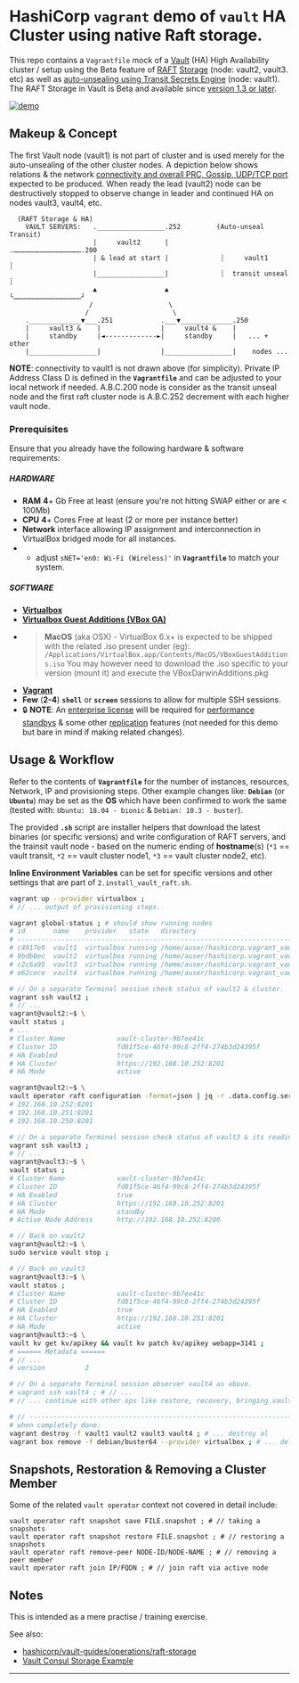 # HashiCorp `vagrant` demo of **`vault`** HA Cluster using native Raft storage.
This repo contains a `Vagrantfile` mock of a [Vault](https://www.vaultproject.io/) (HA) High Availability cluster / setup using the Beta feature of [RAFT](https://raft.github.io/) [Storage](https://learn.hashicorp.com/vault/operations/raft-storage) (node: vault2, vault3. etc) as well as [auto-unsealing using Transit Secrets Engine](https://learn.hashicorp.com/vault/operations/autounseal-transit) (node: vault1). The RAFT Storage in Vault is Beta and available since [version 1.3 or later](https://releases.hashicorp.com/vault/).

[![demo](https://asciinema.org/a/304787.svg)](https://asciinema.org/a/304787?autoplay=1)


## Makeup & Concept
The first Vault node (vault1) is not part of cluster and is used merely for the auto-unsealing of the other cluster nodes. 
A depiction below shows relations & the network [connectivity and overall PRC, Gossip, UDP/TCP port](https://learn.hashicorp.com/vault/operations/ops-reference-architecture#network-connectivity-details) expected to be produced. When ready the lead (vault2) node can be destructively stopped to observe change in leader and continued HA on nodes vault3, vault4, etc.

```
  (RAFT Storage & HA)
    VAULT SERVERS:   ._________________.252         (Auto-unseal Transit)
                     |     vault2      |             .…………………………………………….200
                     | & lead at start |             ┊     vault1      ┊
                     |_________________|             ┊  transit unseal ┊
                     ▲                 ▲             └……………………………………………┘
                    /                   \
                   /                     \
    ._____________▼___.251            .___▼_____________.250
    |     vault3 &    |               |     vault4 &    |
    |     standby     |◄-------------►|     standby     |   ... + other
    |_________________|               |_________________|    nodes ...

```

**NOTE**: connectivity to vault1 is not drawn above (for simplicity).
Private IP Address Class D is defined in the **`Vagrantfile`** and can be adjusted to your local network if needed.
A.B.C.200 node is consider as the transit unseal node and the first raft cluster node is A.B.C.252 decrement with each higher vault node.


### Prerequisites
Ensure that you already have the following hardware & software requirements:
 
##### HARDWARE
 - **RAM** **4**+ Gb Free at least (ensure you're not hitting SWAP either or are < 100Mb)
 - **CPU** **4**+ Cores Free at least (2 or more per instance better) 
 - **Network** interface allowing IP assignment and interconnection in VirtualBox bridged mode for all instances.
 - - adjust `sNET='en0: Wi-Fi (Wireless)'` in **`Vagrantfile`** to match your system.

##### SOFTWARE
 - [**Virtualbox**](https://www.virtualbox.org/)
 - [**Virtualbox Guest Additions (VBox GA)**](https://download.virtualbox.org/virtualbox/)
 - > **MacOS** (aka OSX) - VirtualBox 6.x+ is expected to be shipped with the related .iso present under (eg):
 `/Applications/VirtualBox.app/Contents/MacOS/VBoxGuestAdditions.iso`
You may however need to download the .iso specific to your version (mount it) and execute the VBoxDarwinAdditions.pkg
 - [**Vagrant**](https://www.vagrantup.com/)
 - **Few** (**2-4**) **`shell`** or **`screen`** sessions to allow for multiple SSH sessions.
 - :lock: **NOTE**: An [enterprise license](https://www.hashicorp.com/products/vault/pricing/) will be required for [performance standbys](https://www.vaultproject.io/docs/enterprise/performance-standby/) & some other [replication](https://www.vaultproject.io/docs/enterprise/replication/) features (not needed for this demo but bare in mind if making related changes).


## Usage & Workflow
Refer to the contents of **`Vagrantfile`** for the number of instances, resources, Network, IP and provisioning steps. Other example changes like: **`Debian`** (or **`Ubuntu`**) may be set as the **OS** which have been confirmed to work the same (tested with: `Ubuntu: 18.04 - bionic` & `Debian: 10.3 - buster`).

The provided **`.sh`** script are installer helpers that download the latest binaries (or specific versions) and write configuration of RAFT servers, and the trainsit vault node - based on the numeric ending of **hostname**(s) (`*1` == vault transit, `*2` == vault cluster node1, `*3` == vault cluster node2, etc).

**Inline Environment Variables** can be set for specific versions and other settings that are part of `2.install_vault_raft.sh`.

```bash
vagrant up --provider virtualbox ;
# // ... output of provisioning steps.

vagrant global-status ; # should show running nodes
# id       name    provider   state   directory
# -------------------------------------------------------------------------------
# c4917e9  vault1  virtualbox running /home/auser/hashicorp.vagrant_vault-raft
# 9bdb8ec  vault2  virtualbox running /home/auser/hashicorp.vagrant_vault-raft
# c2c6a95  vault3  virtualbox running /home/auser/hashicorp.vagrant_vault-raft
# e62cece  vault4  virtualbox running /home/auser/hashicorp.vagrant_vault-raft

# // On a separate Terminal session check status of vault2 & cluster.
vagrant ssh vault2 ;
# // ...
vagrant@vault2:~$ \
vault status ;
# ...
# Cluster Name             vault-cluster-9b7ee41c
# Cluster ID               fd81f5ce-46f4-99c8-2ff4-274b3d24395f
# HA Enabled               true
# HA Cluster               https://192.168.10.252:8201
# HA Mode                  active

vagrant@vault2:~$ \
vault operator raft configuration -format=json | jq -r .data.config.servers[].address ;
# 192.168.10.252:8201
# 192.168.10.251:8201
# 192.168.10.250:8201

# // On a separate Terminal session check status of vault3 & its readiness for switch over.
vagrant ssh vault3 ;
# // ...
vagrant@vault3:~$ \
vault status ;
# Cluster Name             vault-cluster-9b7ee41c
# Cluster ID               fd81f5ce-46f4-99c8-2ff4-274b3d24395f
# HA Enabled               true
# HA Cluster               https://192.168.10.252:8201
# HA Mode                  standby
# Active Node Address      http://192.168.10.252:8200

# // Back on vault2
vagrant@vault2:~$ \
sudo service vault stop ;

# // Back on vault3
vagrant@vault3:~$ \
vault status ;
# Cluster Name             vault-cluster-9b7ee41c
# Cluster ID               fd81f5ce-46f4-99c8-2ff4-274b3d24395f
# HA Enabled               true
# HA Cluster               https://192.168.10.251:8201
# HA Mode                  active
vagrant@vault3:~$ \
vault kv get kv/apikey && vault kv patch kv/apikey webapp=3141 ;
# ====== Metadata ======
# // ...
# version          2

# // On a separate Terminal session observer vault4 as above.
# vagrant ssh vault4 ; # // ...
# // ... continue with other ops like restore, recovery, bringing vault1 back, etc.

# // ---------------------------------------------------------------------------
# when completely done:
vagrant destroy -f vault1 vault2 vault3 vault4 ; # ... destroy al
vagrant box remove -f debian/buster64 --provider virtualbox ; # ... delete box images
```


## Snapshots, Restoration & Removing a Cluster Member
Some of the related `vault operator` context not covered in detail include:

```
vault operator raft snapshot save FILE.snapshot ; # // taking a snapshots
vault operator raft snapshot restore FILE.snapshot ; # // restoring a snapshots
vault operator raft remove-peer NODE-ID/NODE-NAME ; # // removing a peer member
vault operator raft join IP/FQDN ; # // join raft via active node
```  


## Notes
This is intended as a mere practise / training exercise.

See also:
 - [hashicorp/vault-guides/operations/raft-storage](https://github.com/hashicorp/vault-guides/tree/master/operations/raft-storage)
 - [Vault Consul Storage Example](https://github.com/aphorise/hashicorp.vagrant_vault_consul)

------
